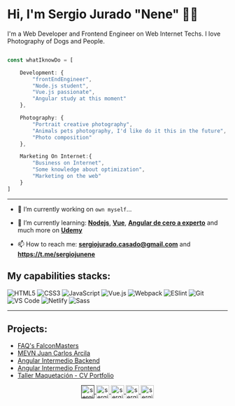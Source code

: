 # Hi, I'm Sergio Jurado "Nene" 👋🏽

I'm a Web Developer and Frontend Engineer on Web Internet Techs. I love Photography of Dogs and People.

```js

const whatIknowDo = [ 

    Development: {
        "frontEndEngineer", 
        "Node.js student",
        "Vue.js passionate",
        "Angular study at this moment"
    },

    Photography: {
        "Portrait creative photography",
        "Animals pets photography, I'd like do it this in the future",
        "Photo composition"
    },

    Marketing On Internet:{
        "Business on Internet",
        "Some knowledge about optimization",
        "Marketing on the web"
    }
]

```
---

- 🔭 I’m currently working on `own myself`...

- 🌱 I’m currently learning: **[Nodejs](https://nodejs.org)**, **[Vue](https//escuelavue.es)**, **[Angular de cero a experto](https://www.udemy.com/course/angular-2-fernando-herrera/)** and much more on **[Udemy](https://www.udemy.com/home/my-courses/learning/)**

- 📫 How to reach me: **<sergiojurado.casado@gmail.com>** and **https://t.me/sergiojunene**


## My capabilities stacks:

![HTML5](https://img.shields.io/badge/-HTML5-%23E44D27?style=flat-square&logo=html5&logoColor=ffffff) ![CSS3](https://img.shields.io/badge/-CSS3-%231572B6?style=flat-square&logo=css3) ![JavaScript](https://img.shields.io/badge/-JavaScript-%23F7DF1C?style=flat-square&logo=javascript&logoColor=000000&labelColor=%23F7DF1C&color=%23FFCE5A) ![Vue.js](https://img.shields.io/badge/-Vue.js-%232c3e50?style=flat-square&logo=Vue.js) ![Webpack](https://img.shields.io/badge/-Webpack-%232C3A42?style=flat-square&logo=webpack) ![ESlint](https://img.shields.io/badge/-ESLint-%234B32C3?style=flat-square&logo=eslint) ![Git](https://img.shields.io/badge/-Git-%23F05032?style=flat-square&logo=git&logoColor=%23ffffff) ![VS Code](https://img.shields.io/badge/-VSCode-%23007ACC?style=flat-square&logo=visual-studio-code) ![Netlify](https://img.shields.io/badge/-Netlify-%2300C7B7?style=flat-square&logo=netlify&logoColor=ffffff) ![Sass](https://img.shields.io/badge/-Sass-%23CC6699?style=flat-square&logo=sass&logoColor=ffffff)

---- 

## Projects:

* [FAQ's FalconMasters](./faq-page)
* [MEVN Juan Carlos Arcila](./mevn-jca)
* [Angular Intermedio Backend](./ng-int-backend)
* [Angular Intermedio Frontend](./ng-int-frontend)
* [Taller Maquetación - CV Portfolio](./portfolio-jonmircha)


<div align="center">


<a href="" target="blank">
    <img align="center" src="https://cdn.jsdelivr.net/npm/simple-icons@3.0.1/icons/codepen.svg" alt="sergiojunene" height="30" width="30" />
</a>
<a href="https://twitter.com/sergiojunene" target="blank">
    <img align="center" src="https://cdn.jsdelivr.net/npm/simple-icons@3.0.1/icons/twitter.svg" alt="sergiojunene" height="30" width="30" />
</a>
<a href="https://linkedin.com/in/sergiojunene" target="blank">
    <img align="center" src="https://cdn.jsdelivr.net/npm/simple-icons@3.0.1/icons/linkedin.svg" alt="sergiojunene" height="30" width="30" />
</a>
<a href="https://fb.com/sergiojunene" target="blank">
    <img align="center" src="https://cdn.jsdelivr.net/npm/simple-icons@3.0.1/icons/facebook.svg" alt="sergiojunene" height="30" width="30" />
</a>
<a href="https://instagram.com/sergiojunene" target="blank">
    <img align="center" src="https://cdn.jsdelivr.net/npm/simple-icons@3.0.1/icons/instagram.svg" alt="sergiojunene" height="30" width="30" />
</a>

</div>